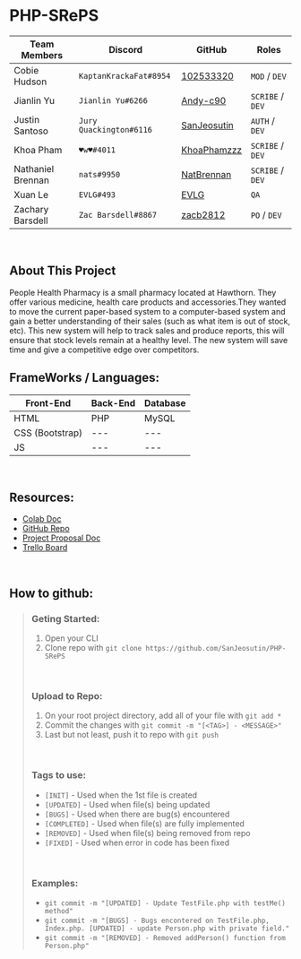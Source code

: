 # PHP-SRePS
Team Members | Discord | GitHub |  Roles |
-------------|---------|--------|--------|
Cobie Hudson| `KaptanKrackaFat#8954` | [102533320](https://github.com/102533320) | `MOD` / `DEV` |
Jianlin Yu| `Jianlin Yu#6266` | [Andy-c90](https://github.com/Andy-c90) | `SCRIBE` / `DEV` |
Justin Santoso | `Jury Quackington#6116` | [SanJeosutin](https://github.com/SanJeosutin)| `AUTH` / `DEV` |
Khoa Pham | `♥w♥#4011` | [KhoaPhamzzz](https://github.com/KhoaPhamzzz) | `SCRIBE` / `DEV` |
Nathaniel Brennan | `nats#9950` | [NatBrennan](https://github.com/NatBrennan) | `SCRIBE` / `DEV` |
Xuan Le | `EVLG#493` | [EVLG](https://github.com/EVLG) | `QA` |
Zachary Barsdell | `Zac Barsdell#8867` | [zacb2812](https://github.com/zacb2812) | `PO` / `DEV` |
<br>

## About This Project

People Health Pharmacy is a small pharmacy located at Hawthorn. They offer various medicine, health care products and accessories.They wanted to move the current paper-based system to a computer-based system and gain a better understanding of their sales (such as what item is out of stock, etc). This new system will help to track sales and produce reports, this will ensure that stock levels remain at a healthy level. The new system will save time and give a competitive edge over competitors.
<br>

## FrameWorks / Languages: 

Front-End | Back-End | Database |
---|---|---|
 HTML |  PHP | MySQL | 
 CSS (Bootstrap) | --- | --- |
 JS | --- | --- |

<br>

## Resources:
* [Colab Doc](https://docs.google.com/document/d/1UVgbfF_-s8vaTHTpGDrZysOwNKyM0si7MYYESmsyPKk/edit?usp=sharing)
* [GitHub Repo](https://github.com/SanJeosutin/PHP-SRePS)
* [Project Proposal Doc](https://docs.google.com/document/d/1Fo9Z5Grbzj4HHJvy_jQZijpIajRndBN_bwHOF1OBoHk/edit)
* [Trello Board](https://trello.com/b/ptyV5Blo/php-competitive-edge)

<br>

## How to github:

> ### Geting Started:
> 1. Open your CLI
> 2. Clone repo with `git clone https://github.com/SanJeosutin/PHP-SRePS`
> <br>
>
> ### Upload to Repo:
> 1. On your root project directory, add all of your file with `git add *`
> 2. Commit the changes with `git commit -m "[<TAG>] - <MESSAGE>"` 
> 3. Last but not least, push it to repo with `git push`
> <br>
> 
> ### Tags to use:
> * `[INIT]` - Used when the 1st file is created
> * `[UPDATED]` - Used when file(s) being updated
> * `[BUGS]` - Used when there are bug(s) encountered 
> * `[COMPLETED]` - Used when file(s) are fully implemented
> * `[REMOVED]` - Used when file(s) being removed from repo
> * `[FIXED]` - Used when error in code has been fixed
> <br>
>
> ### Examples:
> * `git commit -m "[UPDATED] - Update TestFile.php with testMe() method"`
> * `git commit -m "[BUGS] - Bugs encontered on TestFile.php, Index.php. [UPDATED] - update Person.php with private field."`
> * `git commit -m "[REMOVED] - Removed addPerson() function from Person.php"`
